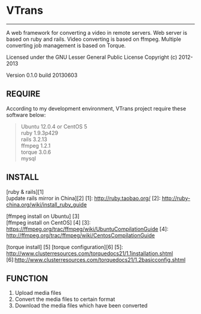 VTrans
=

---

A web framework for converting a video in remote servers. Web server is based on ruby and rails. Video converting is based on ffmpeg. Multiple converting job management is based on Torque.

Licensed under the GNU Lesser General Public License Copyright (c) 2012-2013

Version 0.1.0 build 20130603

REQUIRE
--

According to my development environment, VTrans project require these software below:

> Ubuntu 12.0.4 or CentOS 5  
> ruby 1.9.3p429  
> rails 3.2.13  
> ffmpeg 1.2.1  
> torque 3.0.6  
> mysql  

INSTALL
--

[ruby & rails][1]  
[update rails mirror in China][2]
[1]: http://ruby.taobao.org/
[2]: http://ruby-china.org/wiki/install_ruby_guide

[ffmpeg install on Ubuntu] [3]  
[ffmpeg install on CentOS] [4]
[3]: https://ffmpeg.org/trac/ffmpeg/wiki/UbuntuCompilationGuide
[4]: http://ffmpeg.org/trac/ffmpeg/wiki/CentosCompilationGuide

[torque install] [5]
[torque configuration][6]
[5]: http://www.clusterresources.com/torquedocs21/1.1installation.shtml
[6]:http://www.clusterresources.com/torquedocs21/1.2basicconfig.shtml

FUNCTION
--

1. Upload media files
2. Convert the media files to certain format
3. Download the media files which have been converted

